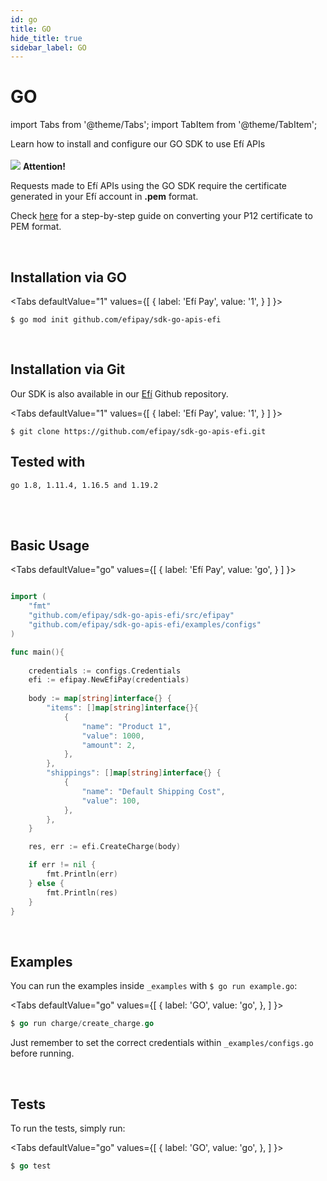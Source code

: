 ```yaml
---
id: go
title: GO
hide_title: true
sidebar_label: GO
---
```

<h1 className="titulo">GO</h1>

<div className="conteudo">

import Tabs from '@theme/Tabs';
import TabItem from '@theme/TabItem';


<!-- Embedding React components with MDX -->
<!-- fontWeight: 'bold', -->

<div class="subtitle">
Learn how to install and configure our GO SDK to use Efí APIs
</div>

<br/>

<div class="admonition admonition_caution">
<div>
    <img src="/img/exclamation-triangle-orange.svg"/> <b>Attention!</b>
</div>
<p>Requests made to Efí APIs using the GO SDK require the certificate generated in your Efí account in <strong>.pem</strong> format.</p>
<p>Check <a href="/en/docs/api-pix/credenciais#conversion-of-p12-certificate-to-pem-format" target="_blank">here</a> for a step-by-step guide on converting your P12 certificate to PEM format.</p>
</div>
<br/>

## Installation via GO

<Tabs
  defaultValue="1"
  values={[
    { label: 'Efí Pay', value: '1', }
  ]
}>

<TabItem value="1">

```
$ go mod init github.com/efipay/sdk-go-apis-efi
```

</TabItem>

</Tabs>

<br/>

## Installation via Git

Our SDK is also available in our <a href="https://github.com/efipay/sdk-go-apis-efi" target="_blank">Efí</a> Github repository.

<Tabs
  defaultValue="1"
  values={[
    { label: 'Efí Pay', value: '1', }
  ]
}>

<TabItem value="1">

```
$ git clone https://github.com/efipay/sdk-go-apis-efi.git
```

</TabItem>

</Tabs>

## Tested with

<code>go 1.8, 1.11.4, 1.16.5 and 1.19.2</code>

<br/><br/>


## Basic Usage

<Tabs
  defaultValue="go"
  values={[
    { label: 'Efí Pay', value: 'go', }
  ]
}>
<TabItem value="go">

```go

import (
	"fmt"
	"github.com/efipay/sdk-go-apis-efi/src/efipay"
	"github.com/efipay/sdk-go-apis-efi/examples/configs"
)

func main(){
	
	credentials := configs.Credentials
	efi := efipay.NewEfiPay(credentials)
	
	body := map[string]interface{} {
		"items": []map[string]interface{}{
			{
				"name": "Product 1",
				"value": 1000,
				"amount": 2,
			},
		},
		"shippings": []map[string]interface{} {
			{
				"name": "Default Shipping Cost",
				"value": 100,
			},
		},
	}

	res, err := efi.CreateCharge(body)

	if err != nil {
		fmt.Println(err)
	} else {
		fmt.Println(res)
	}
}
```

</TabItem>


</Tabs>

<br/>

## Examples

You can run the examples inside `_examples` with `$ go run example.go`:


<Tabs
  defaultValue="go"
  values={[
    { label: 'GO', value: 'go', },
  ]
}>
<TabItem value="go">

```go
$ go run charge/create_charge.go
```

</TabItem>

</Tabs>

Just remember to set the correct credentials within ``_examples/configs.go`` before running.

<br/>

## Tests

To run the tests, simply run:

<Tabs
  defaultValue="go"
  values={[
    { label: 'GO', value: 'go', },
  ]
}>
<TabItem value="go">

```go
$ go test
```

</TabItem>
</Tabs>

</div>